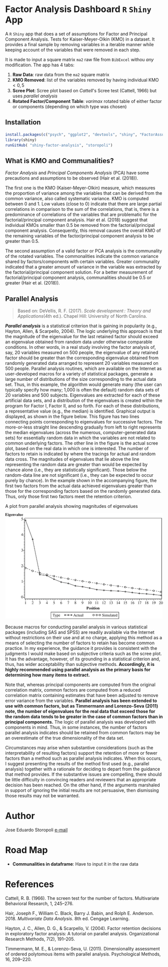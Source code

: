 # Factor Analysis Dashboard `R` `Shiny` App

A `R` `Shiny` app that does a set of assumptions for Factor and Principal Component Analysis. Tests for Kaiser-Meyer-Olkin (KMO) in a dataset. It provides a final sample by removing variables in a iterable manner while keeping account of the variables that were removed in each step.

It is made to input a square matrix `ma2` raw file from `BibExcel` withou *any* modification. The app has 4 tabs:

1. **Raw Data**: raw data from the `ma2` square matrix
2. **KMO Removed**: list of the variables removed by having individual KMO $< 0,5$ 
3. **Scree Plot**: Scree plot based on *Cattell*'s Scree test  (Cattell, 1966)  but uses *parallel analysis*
4. **Rotated Factor/Component Table**: *varimax* rotated table of either factor or components (depending on which type was chosen)

## Installation

``` R
install.packages(c("psych", "ggplot2", "devtools", "shiny", "FactorAssumptions"))
library(shiny)
runGitHub( "shiny-factor-analysis", "storopoli")
```

## What is KMO and Communalities?

*Factor Analysis* and *Principal Components Analysis* (PCA) have some
precautions and assumptions to be observed (Hair et al. (2018)).

The first one is the KMO (Kaiser-Meyer-Olkin) measure, which measures
the proportion of variance among the variables that can be derived from
the common variance, also called systematic variance. KMO is computed
between 0 and 1. Low values (close to 0) indicate that there are large
partial correlations in comparison to the sum of the correlations, that
is, there is a predominance of correlations of the variables that are
problematic for the factorial/principal component analysis. Hair et al.
(2018) suggest that individual KMOs smaller than 0.5 be removed from the
factorial/principal component analysis. Consequently, this removal
causes the overall KMO of the remaining variables of the
factor/principal component analysis to be greater than 0.5.

The second assumption of a valid factor or PCA analysis is the
communality of the rotated variables. The commonalities indicate the
common variance shared by factors/components with certain variables.
Greater communality indicated that a greater amount of variance in the
variable was extracted by the factorial/principal component solution.
For a better measurement of factorial/principal component analysis,
communalities should be 0.5 or greater (Hair et al. (2018)).

## Parallel Analysis

> Based on: DeVellis, R. F. (2017). *Scale development : Theory and Applications*(4th ed.). Chapel Hill: University of North Carolina.

***Parallel analysis*** is a statistical criterion that is gaining in popularity (e.g., Hayton, Allen, & Scarpello, 2004). The logic underlying this approach is that the magnitude of the eigenvalue for the last retained factor should exceed an eigenvalue obtained from random data under otherwise comparable conditions. In other words, in a real study involving the factor analysis of, say, 20 variables measured on 500 people, the eigenvalue of any retained factor should be greater than the corresponding eigenvalue obtained from randomly generated data arranged to represent 20 variables measured on 500 people. Parallel analysis routines, which are available on the Internet as user-developed macros for a variety of statistical packages, generate a large number of distributions of the size corresponding to the actual data set. Thus, in this example, the algorithm would generate many (the user can typically specify how many; 1,000 is often the default) random data sets of 20 variables and 500 subjects. Eigenvalues are extracted for each of these artificial data sets, and a distribution of the eigenvalues is created within the program for Factor I, Factor II, and so forth. For each of these distributions, a representative value (e.g., the median) is identified. Graphical output is displayed, as shown in the figure below. This figure has two lines connecting points corresponding to eigenvalues for successive factors. The more-or-less straight line descending gradually from left to right represents the median eigenvalues (across the numerous, computer-generated data sets) for essentially random data in which the variables are not related to common underlying factors. The other line in the figure is the actual scree plot, based on the real data in which one is interested. The number of factors to retain is indicated by where the tracings for actual and random data cross. The magnitudes of eigenvalues that lie above the line representing the random data are greater than would be expected by chance alone (i.e., they are statistically significant). Those below the random-data line are not significant (i.e., they can be expected to occur purely by chance). In the example shown in the accompanying figure, the first two factors from the actual data achieved eigenvalues greater than those for the corresponding factors based on the randomly generated data. Thus, only those first two factors meet the retention criterion.

A plot from parallel analysis showing magnitudes of eigenvalues

![parallel](images/parallel.png)

Because macros for conducting parallel analysis in various statistical packages (including SAS and SPSS) are readily available via the Internet without restrictions on their use and at no charge, applying this method as a means of selecting the number of factors to retain has become common practice. In my experience, the guidance it provides is consistent with the judgments I would make based on subjective criteria such as the scree plot. It has the advantage, however, of its grounding in a statistical criterion and, thus, has wider acceptability than subjective methods. **Accordingly, it is highly recommended using parallel analysis as the primary basis for determining how many items to extract.**

Note that, whereas principal components are computed from the original correlation matrix, common factors are computed from a reduced correlation matrix containing estimates that have been adjusted to remove error variance from the variables. **Parallel analysis has been extended to use with common factors, but as Timmermann and Lorenzo-Seva (2011) note, the number of eigenvalues for the real data that exceed those for the random data tends to be greater in the case of common factors than in principal components.** The logic of parallel analysis was developed with components in mind. Thus, in some instances, the number of factors parallel analysis indicates should be retained from common factors may be an overestimate of the true dimensionality of the data set.

Circumstances may arise when substantive considerations (such as the interpretability of resulting factors) support the retention of more or fewer factors than a method such as parallel analysis indicates. When this occurs, I suggest presenting the results of the method first used (e.g., parallel analysis) together with a rationale for deciding to depart from the guidance that method provides. If the substantive issues are compelling, there should be little difficulty in convincing readers and reviewers that an appropriate decision has been reached. On the other hand, if the arguments marshaled in support of ignoring the initial results are not persuasive, then dismissing those results may not be warranted.

# Author

Jose Eduardo Storopoli [e-mail](mailto:thestoropoli@gmail.com)

# Road Map

* **Communalities in dataframe**: Have to input it in the raw data

# References

Cattell, R. B. (1966). The screen test for the number of factors. Multivariate Behavioral Research, 1, 245–276.

Hair, Joseph F., William C. Black, Barry J. Babin, and Rolph E.
Anderson. 2018. *Multivariate Data Analysis*. 8th ed. Cengage Learning.

Hayton, J. C., Allen, D. G., & Scarpello, V. (2004). Factor retention decisions in exploratory factor analysis: A tutorial on parallel analysis. Organizational Research Methods, 7(2), 191–205.

Timmermann, M. E., & Lorenzo-Seva, U. (2011). Dimensionality assessment of ordered polytomous items with parallel analysis. Psychological Methods, 16, 209–220.
